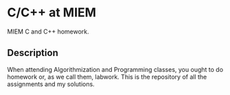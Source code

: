 # C/C++ at MIEM

MIEM C and C++ homework.

## Description

When attending Algorithmization and Programming classes, you ought to do homework or, as we call them, labwork. This is the repository of all the assignments and my solutions.
